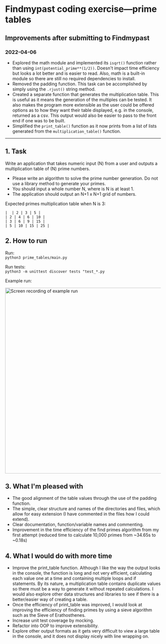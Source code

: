 # Findmypast coding exercise—prime tables

## Improvements after submitting to Findmypast

### 2022-04-06 
* Explored the math module and implemented its `isqrt()` function rather than 
using `int(potential_prime**(1/2))`. Doesn't impact time efficiency but looks a 
lot better and is easier to read. Also, math is a built-in module so there are 
still no required dependencies to install.
* Removed the padding function. This task can be accomplished by simply using 
the `.rjust()` string method.
* Created a separate function that generates the multiplication table. This is 
useful as it means the generation of the multiples can be tested. It also makes
the program more extensible as the user could be offered options as to how they 
want their table displayed, e.g. in the console, returned as a csv. This output
would also be easier to pass to the front end if one was to be built.
* Simplified the `print_table()` function as it now prints from a list of lists
generated from the `multiplication_table()` function.
---

## 1. Task

Write an application that takes numeric input (N) from a user and outputs a 
multiplication table of (N) prime numbers.
* Please write an algorithm to solve the prime number generation. Do not use a 
library method to generate your primes.
* You should input a whole number N, where is N is at least 1.
* The application should output an N+1 x N+1 grid of numbers.

Expected primes multiplication table when N is 3:  
```
|  | 2 | 3 | 5 |
| 2 | 4 | 6 | 10 |
| 3 | 6 | 9 | 15 |
| 5 | 10 | 15 | 25 |
```


## 2. How to run

Run:  
`python3 prime_tables/main.py`

Run tests:  
`python3 -m unittest discover tests "test_*.py`  

Example run:

<img src="https://user-images.githubusercontent.com/56518485/160828732-05e60221-66f5-4ce3-a1b2-f8f5b1aacb70.gif" 
     alt="Screen recording of example run" 
     width="600"/>



## 3. What I'm pleased with

* The good alignment of the table values through the use of the padding 
function.
* The simple, clear structure and names of the directories and files, which 
allow for easy extension (I have commented in the files how I could extend).
* Clear documentation, function/variable names and commenting.
* Improvement in the time efficiency of the find primes algorithm from my first 
attempt (reduced time to calculate 10,000 primes from ~34.65s to ~0.18s)


## 4. What I would do with more time

* Improve the print_table function. Although I like the way the output looks in 
the console, the function is long and not very efficient, calculating each value 
one at a time and containing multiple loops and if statements. By its nature, a 
multiplication table contains duplicate values so there must be a way to 
generate it without repeated calculations. I would also explore other data 
structures and libraries to see if there is a better/easier way of creating a 
table.
* Once the efficiency of print_table was improved, I would look at improving the 
efficiency of finding primes by using a sieve algorithm such as the Sieve of 
Erathosthenes.
* Increase unit test coverage by mocking.
* Refactor into OOP to improve extensibility.
* Explore other output formats as it gets very difficult to view a large table in 
the console, and it does not display nicely with line wrapping on.
